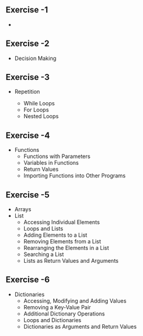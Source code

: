 ## Exercise -1

- 

## Exercise -2

- Decision Making

## Exercise -3

- Repetition

  - While Loops
  - For Loops
  - Nested Loops

## Exercise -4

- Functions
  - Functions with Parameters
  - Variables in Functions
  - Return Values
  - Importing Functions into Other Programs

## Exercise -5

- Arrays
- List
  - Accessing Individual Elements
  - Loops and Lists
  - Adding Elements to a List
  - Removing Elements from a List
  - Rearranging the Elements in a List
  - Searching a List
  - Lists as Return Values and Arguments

## Exercise -6

- Dictionaries
  - Accessing, Modifying and Adding Values 
  - Removing a Key-Value Pair
  - Additional Dictionary Operations
  - Loops and Dictionaries
  - Dictionaries as Arguments and Return Values